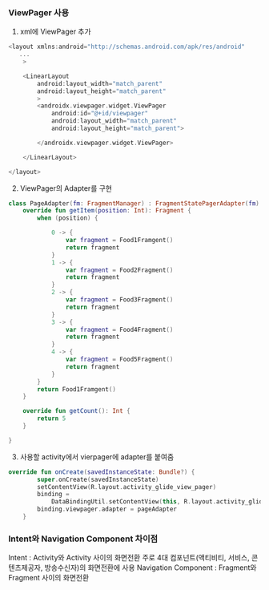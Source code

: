 ### ViewPager 사용
1. xml에 ViewPager 추가
```kotlin
<layout xmlns:android="http://schemas.android.com/apk/res/android"
   ...
    >

    <LinearLayout
        android:layout_width="match_parent"
        android:layout_height="match_parent"
        >
        <androidx.viewpager.widget.ViewPager
            android:id="@+id/viewpager"
            android:layout_width="match_parent"
            android:layout_height="match_parent">

        </androidx.viewpager.widget.ViewPager>

    </LinearLayout>

</layout>
```
2. ViewPager의 Adapter를 구현
```kotlin
class PageAdapter(fm: FragmentManager) : FragmentStatePagerAdapter(fm) {
    override fun getItem(position: Int): Fragment {
        when (position) {

            0 -> {
                var fragment = Food1Framgent()
                return fragment
            }
            1 -> {
                var fragment = Food2Fragment()
                return fragment
            }
            2 -> {
                var fragment = Food3Fragment()
                return fragment
            }
            3 -> {
                var fragment = Food4Fragment()
                return fragment
            }
            4 -> {
                var fragment = Food5Fragment()
                return fragment
            }
        }
        return Food1Framgent()
    }

    override fun getCount(): Int {
        return 5
    }

}
```
3. 사용할 activity에서 vierpager에 adapter를 붙여줌 
```kotlin
override fun onCreate(savedInstanceState: Bundle?) {
        super.onCreate(savedInstanceState)
        setContentView(R.layout.activity_glide_view_pager)
        binding =
            DataBindingUtil.setContentView(this, R.layout.activity_glide_view_pager)
        binding.viewpager.adapter = pageAdapter
    }
```

### Intent와 Navigation Component 차이점
Intent : Activity와 Activity 사이의 화면전환 주로 4대 컴포넌트(액티비티, 서비스, 콘텐츠제공자, 방송수신자)의 화면전환에 사용
Navigation Component : Fragment와 Fragment 사이의 화면전환
